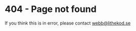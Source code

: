 # 404 - Page not found

If you think this is in error, please contact
[webb@lithekod.se](mailto:webb@lithekod.se)
